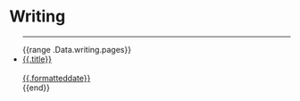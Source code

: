 # Writing

<ul class="p-0 px-0">
<hr class="h-1 border-light"/>
{{range .Data.writing.pages}}
<li class="flex flex-direction gap-3 items-center justify-between py-4">
<a class="text-gray hover:text-dark" href="{{print  " /writing/" .slug}}">
<div class="inline-block">{{.title}}</div>
</br>
<div class="inline-block" class="date">{{.formatteddate}}</div>
</a>
</li>
{{end}}
</ul>
